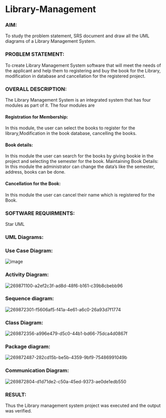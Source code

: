 # Library-Management
### AIM:
To study the problem statement, SRS document and draw all the UML diagrams of a Library Management System.
### PROBLEM STATEMENT:
To create Library Management System software that will meet the needs of the applicant
and help them to registering and buy the book for the Library, modification in database and
cancellation for the registered project.
### OVERALL DESCRIPTION:
The Library Management System is an integrated system that has four modules as part of
it. The four modules are
#### Registration for Membership:
In this module, the user can select the books to register for the library,Modification in the book
database, cancelling the books.
#### Book details:
In this module the user can search for the books by giving bookie in the project and selecting
the semester for the book.
Maintaining Book Details:
In this module the administrator can change the data’s like the semester, address, books can be
done.
#### Cancellation for the Book:
In this module the user can cancel their name which is registered for the Book.
### SOFTWARE REQUIRMENTS:
Star UML
### UML Diagrams:
### Use Case Diagram:
![image](https://github.com/Selvakumar525/Library-Management/assets/120643262/2e2ddf2d-4df8-4b5c-a0c8-635c7d1e877d)
### Activity Diagram:
![269871100-a2ef2c3f-ad8d-48f6-b161-c39b8cbebb96](https://github.com/Selvakumar525/Library-Management/assets/120643262/ae1ba1cf-69d7-42f0-b7e2-92e8646cfb28)
### Sequence diagram:
![269872301-f5606af5-f41a-4e61-a6c0-26a93d7f1774](https://github.com/Selvakumar525/Library-Management/assets/120643262/20a2f06f-c773-44b3-a8bf-219373df9d48)
### Class Diagram:
![269872356-a996e479-d5c0-44b1-bd66-75dca4d0867f](https://github.com/Selvakumar525/Library-Management/assets/120643262/b6dfcbbb-81a7-45a1-8b3f-9193f2bc5624)
### Package diagram:
![269872487-282cd15b-be5b-4359-9bf9-75486991049b](https://github.com/Selvakumar525/Library-Management/assets/120643262/ee7ae26c-fde8-4018-8ede-08ed7805e998)
### Communication Diagram:
![269872804-d1d71de2-c50a-45ed-9373-ae0de1edb550](https://github.com/Selvakumar525/Library-Management/assets/120643262/32685afc-6430-40d5-afa2-2c2f1a747373)

### RESULT:
Thus the Library management system project was executed and the output was verified.
